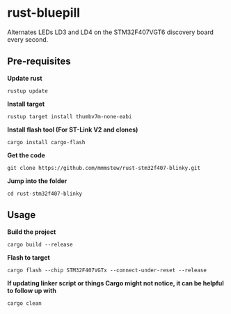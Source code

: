 # rust-bluepill
Alternates LEDs LD3 and LD4 on the STM32F407VGT6 discovery board every second.

## Pre-requisites
**Update rust**

    rustup update

**Install target**

    rustup target install thumbv7m-none-eabi

**Install flash tool (For ST-Link V2 and clones)**

    cargo install cargo-flash

**Get the code**

    git clone https://github.com/mmmstew/rust-stm32f407-blinky.git

**Jump into the folder**

    cd rust-stm32f407-blinky


## Usage
**Build the project**

    cargo build --release

**Flash to target**

    cargo flash --chip STM32F407VGTx --connect-under-reset --release

**If updating linker script or things Cargo might not notice, it can be helpful to follow up with**

    cargo clean
